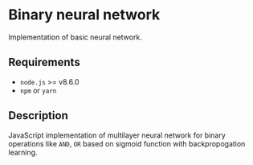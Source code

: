 # Binary neural network

Implementation of basic neural network.

## Requirements

  * `node.js` >= v8.6.0
  * `npm` or `yarn`

## Description

JavaScript implementation of multilayer neural network for binary operations like `AND`, `OR` based on sigmoid function with backpropogation learning.